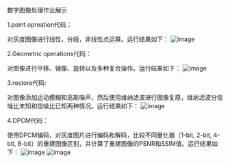 数字图像处理作业展示

1.point opreation代码：
  
  对灰度图像进行线性，分段，非线性点运算。运行结果如下：
  ![image](https://user-images.githubusercontent.com/102712796/232286764-b063617a-9efb-4d67-8b3c-1407d06a2884.png)

2.Geometric operations代码：
  
  对图像进行平移、镜像、旋转以及多种复合操作。运行结果如下：
  ![image](https://user-images.githubusercontent.com/102712796/232288025-dddca6b8-f8d2-4e37-810f-e7ba290bdb98.png)

3.restore代码:

  对图像添加运动模糊和高斯噪声，然后使用维纳滤波进行图像复原，维纳滤波分信噪比未知和信噪比已知两种情况。运行结果如下：
  ![image](https://github.com/Creamfairy/homework/assets/102712796/f0ceb5b8-97bf-426e-8b6e-bb6746d27ae5)

4.DPCM代码：

  使用DPCM编码，对灰度图片进行编码和解码，比较不同量化器（1-bit, 2-bit, 4-bit, 8-bit）的重建图像区别，并计算了重建图像的PSNR和SSIM值。运行结果如下：
  ![image](https://github.com/Creamfairy/homework/assets/102712796/36d35c9c-d56f-4e97-a895-d25c5d9f07cd)
  ![image](https://github.com/Creamfairy/homework/assets/102712796/0f7b8252-752c-448b-8af2-07e8395ae2d9)

